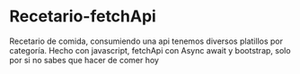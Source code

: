 # Recetario-fetchApi
Recetario de comida, consumiendo una api tenemos diversos platillos por categoría. Hecho con javascript, fetchApi con Async await y bootstrap, solo por si no sabes que hacer de comer hoy
